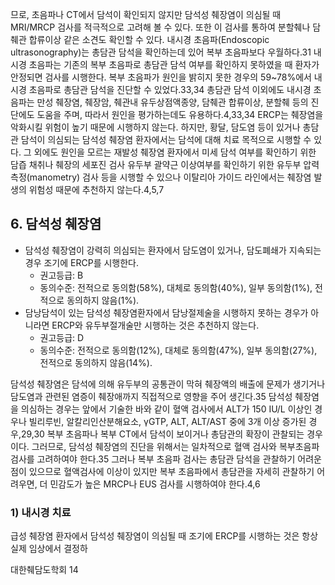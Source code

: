 므로, 초음파나 CT에서 담석이 확인되지 않지만 담석성 췌장염이 의심될 때 MRI/MRCP 검사를 적극적으로 고려해 볼 수 있다. 또한 이 검사를 통하여 분할췌나 담췌관 합류이상 같은 소견도 확인할 수 있다. 내시경 초음파(Endoscopic ultrasonography)는 총담관 담석을 확인하는데 있어 복부 초음파보다 우월하다.31 내시경 초음파는 기존의 복부 초음파로 총담관 담석 여부를 확인하지 못하였을 때 환자가 안정되면 검사를 시행한다. 복부 초음파가 원인을 밝히지 못한 경우의 59~78%에서 내시경 초음파로 총담관 담석을 진단할 수 있었다.33,34 총담관 담석 이외에도 내시경 초음파는 만성 췌장염, 췌장암, 췌관내 유두상점액종양, 담췌관 합류이상, 분할췌 등의 진단에도 도움을 주며, 따라서 원인을 평가하는데도 유용하다.4,33,34 ERCP는 췌장염을 악화시킬 위험이 높기 때문에 시행하지 않는다. 하지만, 황달, 담도염 등이 있거나 총담관 담석이 의심되는 담석성 췌장염 환자에서는 담석에 대해 치료 목적으로 시행할 수 있다. 그 외에도 원인을 모르는 재발성 췌장염 환자에서 미세 담석 여부를 확인하기 위한 담즙 채취나 췌장의 세포진 검사 유두부 괄약근 이상여부를 확인하기 위한 유두부 압력측정(manometry) 검사 등을 시행할 수 있으나 이탈리아 가이드 라인에서는 췌장염 발생의 위험성 때문에 추천하지 않는다.4,5,7

## 6. 담석성 췌장염
- 담석성 췌장염이 강력히 의심되는 환자에서 담도염이 있거나, 담도폐쇄가 지속되는 경우 조기에 ERCP를 시행한다.
    - 권고등급: B
    - 동의수준: 전적으로 동의함(58%), 대체로 동의함(40%), 일부 동의함(1%), 전적으로 동의하지 않음(1%).
- 담낭담석이 있는 담석성 췌장염환자에서 담낭절제술을 시행하지 못하는 경우가 아니라면 ERCP와 유두부절개술만 시행하는 것은 추천하지 않는다.
    - 권고등급: D
    - 동의수준: 전적으로 동의함(12%), 대체로 동의함(47%), 일부 동의함(27%), 전적으로 동의하지 않음(14%).

담석성 췌장염은 담석에 의해 유두부의 공통관이 막혀 췌장액의 배출에 문제가 생기거나 담도염과 관련된 염증이 췌장애까지 직접적으로 영향을 주어 생긴다.35 담석성 췌장염을 의심하는 경우는 앞에서 기술한 바와 같이 혈액 검사에서 ALT가 150 IU/L 이상인 경우나 빌리루빈, 알칼리인산분해요소, γGTP, ALT, ALT/AST 중에 3개 이상 증가된 경우,29,30 복부 초음파나 복부 CT에서 담석이 보이거나 총담관의 확장이 관찰되는 경우이다. 그러므로, 담석성 췌장염의 진단을 위해서는 일차적으로 혈액 검사와 복부초음파 검사를 고려하여야 한다.35 그러나 복부 초음파 검사는 총담관 담석을 관찰하기 어려운 점이 있으므로 혈액검사에 이상이 있지만 복부 초음파에서 총담관을 자세히 관찰하기 어려우면, 더 민감도가 높은 MRCP나 EUS 검사를 시행하여야 한다.4,6

### 1) 내시경 치료
급성 췌장염 환자에서 담석성 췌장염이 의심될 때 조기에 ERCP를 시행하는 것은 항상 실제 임상에서 결정하

대한췌담도학회
<PAGE>14